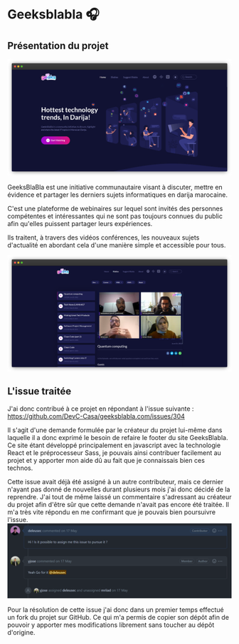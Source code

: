 # Geeksblabla 🎧

## Présentation du projet

![GeeksBlabla Landing page](../.vuepress/assets/img/geeksblabla_landing_page.png)

GeeksBlaBla est une initiative communautaire visant à discuter, mettre en évidence et partager les derniers sujets informatiques en darija marocaine.

C'est une plateforme de webinaires sur lequel sont invités des personnes compétentes et intéressantes qui ne sont pas toujours connues du public afin qu'elles puissent partager leurs expériences.

Ils traitent, à travers des vidéos conférences, les nouveaux sujets d'actualité en abordant cela d'une manière simple et accessible pour tous.

![GeeksBlabla Blablas page](../.vuepress/assets/img/geeksblabla_blablas.png)

## L'issue traitée

J'ai donc contribué à ce projet en répondant à l'issue suivante :
<https://github.com/DevC-Casa/geeksblabla.com/issues/304>

Il s'agit d'une demande formulée par le créateur du projet lui-même dans laquelle il a donc exprimé le besoin de refaire le footer du site GeeksBlabla. Ce site étant développé principalement en javascript avec la technologie React et le préprocesseur Sass, je pouvais ainsi contribuer facilement au projet et y apporter mon aide dû au fait que je connaissais bien ces technos.

Cette issue avait déjà été assigné à un autre contributeur, mais ce dernier n'ayant pas donné de nouvelles durant plusieurs mois j'ai donc décidé de la reprendre. J'ai tout de même laissé un commentaire s'adressant au créateur du projet afin d'être sûr que cette demande n'avait pas encore été traitée. 
Il m'a très vite répondu en me confirmant que je pouvais bien poursuivre l'issue.
![](../.vuepress/assets/img/github_issue.png)

Pour la résolution de cette issue j'ai donc dans un premier temps effectué un fork du projet sur GitHub. Ce qui m'a permis de copier son dépôt afin de pouvoir y apporter mes modifications librement sans toucher au dépôt d'origine.
